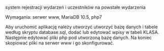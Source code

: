 system rejestracji wydarzeń i uczestników na powstałe wydarzenia

Wymagania: serwer www, MariaDB 10.5, php7

Aby uruchomić aplikację należy utworzyć utworzyć bazę danych i tabele według
skryptu database.sql, dodać lub edytować wpisy w tabeli KLASA. Następnie
edytować pliki php pod utworzoną bazę danych. Na koniec skopiować pliki
na serwer www i go skonfigurować.
